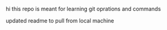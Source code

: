 hi this repo is meant for learning git oprations and commands

updated readme to pull from local machine
